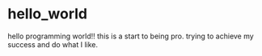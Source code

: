 # hello_world
hello programming world!! this is a start to being pro.
trying to achieve my success and do what I like.
